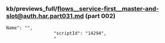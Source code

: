 ### kb/previews_full/flows__service-first__master-and-slot@auth.har.part031.md (part 002)

```md
Name": "",
                  "scriptId": "14294",
                  "
```

```
